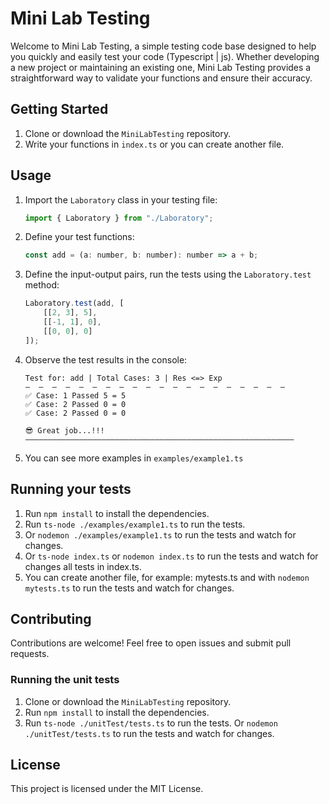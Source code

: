 # Mini Lab Testing

Welcome to Mini Lab Testing, a simple testing code base designed to help you quickly and easily test your code (Typescript | js). Whether developing a new project or maintaining an existing one, Mini Lab Testing provides a straightforward way to validate your functions and ensure their accuracy.

## Getting Started

1. Clone or download the `MiniLabTesting` repository.
2. Write your functions in `index.ts` or you can create another file.

## Usage

1. Import the `Laboratory` class in your testing file:

    ```javascript
    import { Laboratory } from "./Laboratory";
    ```

2. Define your test functions:

    ```javascript
    const add = (a: number, b: number): number => a + b;
    ```

3.  Define the input-output pairs, run the tests using the `Laboratory.test` method:

    ```javascript
    Laboratory.test(add, [
        [[2, 3], 5],
        [[-1, 1], 0],
        [[0, 0], 0]
    ]);
    ```

4. Observe the test results in the console:

    ```
    Test for: add | Total Cases: 3 | Res <=> Exp
    —  —  —  —  —  —  —  —  —  —  —  —  —  —  —  —  —  —  —  —
    ✅ Case: 1 Passed 5 = 5
    ✅ Case: 2 Passed 0 = 0
    ✅ Case: 2 Passed 0 = 0

    😎 Great job...!!!
    ————————————————————————————————————————————————————————————
    ```

5. You can see more examples in `examples/example1.ts`

## Running your tests

1. Run `npm install` to install the dependencies.
2. Run `ts-node ./examples/example1.ts` to run the tests. 
3. Or `nodemon ./examples/example1.ts` to run the tests and watch for changes.
4. Or `ts-node index.ts` or `nodemon index.ts` to run the tests and watch for changes all tests in index.ts.
5. You can create another file, for example: mytests.ts and with `nodemon mytests.ts` to run the tests and watch for changes.

## Contributing

Contributions are welcome! Feel free to open issues and submit pull requests.

### Running the unit tests

1. Clone or download the `MiniLabTesting` repository.
2. Run `npm install` to install the dependencies.
3. Run `ts-node ./unitTest/tests.ts` to run the tests. Or `nodemon ./unitTest/tests.ts` to run the tests and watch for changes.

## License

This project is licensed under the MIT License.
